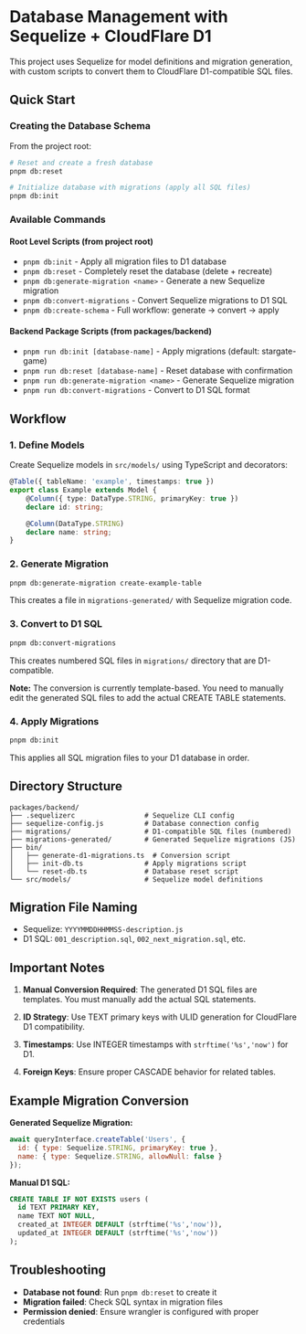 # Database Management with Sequelize + CloudFlare D1

This project uses Sequelize for model definitions and migration generation, with custom scripts to convert them to CloudFlare D1-compatible SQL files.

## Quick Start

### Creating the Database Schema

From the project root:

```bash
# Reset and create a fresh database
pnpm db:reset

# Initialize database with migrations (apply all SQL files)
pnpm db:init
```

### Available Commands

#### Root Level Scripts (from project root)

- `pnpm db:init` - Apply all migration files to D1 database
- `pnpm db:reset` - Completely reset the database (delete + recreate)
- `pnpm db:generate-migration <name>` - Generate a new Sequelize migration
- `pnpm db:convert-migrations` - Convert Sequelize migrations to D1 SQL
- `pnpm db:create-schema` - Full workflow: generate → convert → apply

#### Backend Package Scripts (from packages/backend)

- `pnpm run db:init [database-name]` - Apply migrations (default: stargate-game)
- `pnpm run db:reset [database-name]` - Reset database with confirmation
- `pnpm run db:generate-migration <name>` - Generate Sequelize migration
- `pnpm run db:convert-migrations` - Convert to D1 SQL format

## Workflow

### 1. Define Models

Create Sequelize models in `src/models/` using TypeScript and decorators:

```typescript
@Table({ tableName: 'example', timestamps: true })
export class Example extends Model {
	@Column({ type: DataType.STRING, primaryKey: true })
	declare id: string;

	@Column(DataType.STRING)
	declare name: string;
}
```

### 2. Generate Migration

```bash
pnpm db:generate-migration create-example-table
```

This creates a file in `migrations-generated/` with Sequelize migration code.

### 3. Convert to D1 SQL

```bash
pnpm db:convert-migrations
```

This creates numbered SQL files in `migrations/` directory that are D1-compatible.

**Note:** The conversion is currently template-based. You need to manually edit the generated SQL files to add the actual CREATE TABLE statements.

### 4. Apply Migrations

```bash
pnpm db:init
```

This applies all SQL migration files to your D1 database in order.

## Directory Structure

```
packages/backend/
├── .sequelizerc                 # Sequelize CLI config
├── sequelize-config.js          # Database connection config
├── migrations/                  # D1-compatible SQL files (numbered)
├── migrations-generated/        # Generated Sequelize migrations (JS)
├── bin/
│   ├── generate-d1-migrations.ts  # Conversion script
│   ├── init-db.ts               # Apply migrations script
│   └── reset-db.ts              # Database reset script
└── src/models/                  # Sequelize model definitions
```

## Migration File Naming

- Sequelize: `YYYYMMDDHHMMSS-description.js`
- D1 SQL: `001_description.sql`, `002_next_migration.sql`, etc.

## Important Notes

1. **Manual Conversion Required**: The generated D1 SQL files are templates. You must manually add the actual SQL statements.

2. **ID Strategy**: Use TEXT primary keys with ULID generation for CloudFlare D1 compatibility.

3. **Timestamps**: Use INTEGER timestamps with `strftime('%s','now')` for D1.

4. **Foreign Keys**: Ensure proper CASCADE behavior for related tables.

## Example Migration Conversion

**Generated Sequelize Migration:**
```javascript
await queryInterface.createTable('Users', {
  id: { type: Sequelize.STRING, primaryKey: true },
  name: { type: Sequelize.STRING, allowNull: false }
});
```

**Manual D1 SQL:**
```sql
CREATE TABLE IF NOT EXISTS users (
  id TEXT PRIMARY KEY,
  name TEXT NOT NULL,
  created_at INTEGER DEFAULT (strftime('%s','now')),
  updated_at INTEGER DEFAULT (strftime('%s','now'))
);
```

## Troubleshooting

- **Database not found**: Run `pnpm db:reset` to create it
- **Migration failed**: Check SQL syntax in migration files
- **Permission denied**: Ensure wrangler is configured with proper credentials 

